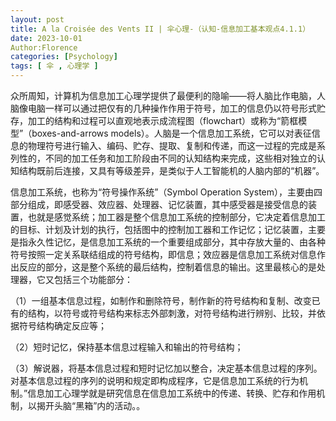 ```yaml
---
layout: post
title: A la Croisée des Vents II | 伞心理-（认知-信息加工基本观点4.1.1）
date: 2023-10-01
Author:Florence
categories: [Psychology]
tags: [ 伞 , 心理学 ]
---
```


众所周知，计算机为信息加工心理学提供了最便利的隐喻——将人脑比作电脑，人脑像电脑一样可以通过把仅有的几种操作作用于符号，加工的信息仍以符号形式贮存，加工的结构和过程可以直观地表示成流程图（flowchart）或称为“箭框模型”（boxes-and-arrows models）。人脑是一个信息加工系统，它可以对表征信息的物理符号进行输入、编码、贮存、提取、复制和传递，而这一过程的完成是系列性的，不同的加工任务和加工阶段由不同的认知结构来完成，这些相对独立的认知结构既前后连接，又具有等级差异，是类似于人工智能机的人脑内部的“机器”。

信息加工系统，也称为“符号操作系统”（Symbol Operation System），主要由四部分组成，即感受器、效应器、处理器、记忆装置，其中感受器是接受信息的装置，也就是感觉系统；加工器是整个信息加工系统的控制部分，它决定着信息加工的目标、计划及计划的执行，包括图中的控制加工器和工作记忆；记忆装置，主要是指永久性记忆，是信息加工系统的一个重要组成部分，其中存放大量的、由各种符号按照一定关系联结组成的符号结构，即信息；效应器是信息加工系统对信息作出反应的部分，这是整个系统的最后结构，控制着信息的输出。这里最核心的是处理器，它又包括三个功能部分：

（1）一组基本信息过程，如制作和删除符号，制作新的符号结构和复制、改变已有的结构，以符号或符号结构来标志外部刺激，对符号结构进行辨别、比较，并依据符号结构确定反应等；

（2）短时记忆，保持基本信息过程输入和输出的符号结构；

（3）解说器，将基本信息过程和短时记忆加以整合，决定基本信息过程的序列。对基本信息过程的序列的说明和规定即构成程序，它是信息加工系统的行为机制。”信息加工心理学就是研究信息在信息加工系统中的传递、转换、贮存和作用机制，以揭开头脑“黑箱”内的活动。。